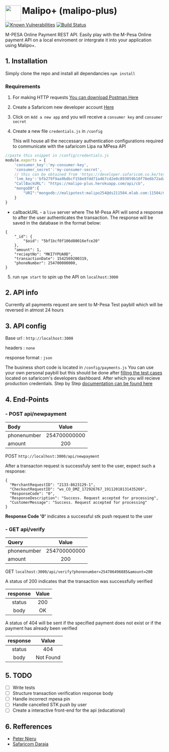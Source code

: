 # Malipo+ (malipo-plus) <img src ="https://github.com/EdwinWalela/malipoplus/blob/master/logo.png" align="left" width="50" height="50"/>
<a href="https://snyk.io/test/github/EdwinWalela/malipoplus?targetFile=package.json"><img src="https://snyk.io/test/github/EdwinWalela/malipoplus/badge.svg?targetFile=package.json" alt="Known Vulnerabilities" data-canonical-src="https://snyk.io/test/github/EdwinWalela/malipoplus?targetFile=package.json" style="max-width:100%;"></a>
[![Build Status](https://travis-ci.org/EdwinWalela/malipoplus.svg?branch=master)](https://travis-ci.org/EdwinWalela/malipoplus)

M-PESA Online Payment REST API. Easily play with the M-Pesa Online payment API on a local enviroment or intergrate it into your application using Malipo+.
## 1. Installation
Simply clone the repo and install all dependancies `npm install`

### Requirements
1. For making HTTP requests [You can download Postman Here](https://www.getpostman.com/apps)
2. Create a Safaricom new developer account [Here](https://developer.safaricom.co.ke/login-register) 
3. Click on `Add a new app` and you will receive a `consumer key` and `consumer secret`
4. Create a new file `credentials.js` in `/config` 

    This will house all the neccessary authentication configurations required to communicate with the safaricom Lipa na MPesa API

```javascript
//paste this snippet in /config/credentials.js
module.exports = {
    'consumer_key':'my-consumer-key',
    'consumer_secret':'my-consumer-secret',
    // this can be obtained from 'https://developer.safaricom.co.ke/test_credentials'
    'lnm_key':'bfb279f9aa9bdbcf158e97dd71a467cd2e0c893059b10f78e6b72ada1ed2c919',
    "CallBackURL": "https://malipo-plus.herokuapp.com/api/cb",
    "mongoDB":{
        "URI":"mongodb://malipotest:malipo254@ds211504.mlab.com:11504/malipoplus"
    }
}
```

* callbackURL - a `live` server where The M-Pesa API will send a response to after the user authenticates the transaction. The response
will be saved in the database in the format below:
```
{
    "_id": {
        "$oid": "5bf1bcf0f106d80016efce20"
    },
    "amount": 1,
    "recieptNo": "MKI7YPUA0D",
    "transactionDate": 1542569200319,
    "phoneNumber": 254700000000,
}
```
5. run `npm start` to spin up the API on `localhost:3000`

## 2. API info
Currently all payments request are sent to M-Pesa Test paybill which will be reversed in atmost 24 hours

## 3. API config
Base url : `http://localhost:3000`

headers : `none`

response format : `json`

The business short code is located in `/config/payments.js`
    You can use your own personal paybill but this should be done after [filling the test cases](https://developer.safaricom.co.ke/production_profile/form_production_profile) located on safaricom's developers dashboard. After which you will recieve production credentials. Step by Step [documentation can be found here](https://developer.safaricom.co.ke/docs#test-cases)

## 4. End-Points

### - POST api/newpayment
| Body           | Value        |
| :------------- |:------------:|
| phonenumber    | 254700000000 |
| amount         | 200          |

  POST `http://localhost:3000/api/newpayment`

  After a transacton request is successfuly sent to the user, expect such a response:
  ```
  {
    "MerchantRequestID": "2133-8623129-1",
    "CheckoutRequestID": "ws_CO_DMZ_172926767_19112018131435269",
    "ResponseCode": "0",
    "ResponseDescription": "Success. Request accepted for processing",
    "CustomerMessage": "Success. Request accepted for processing"
  }
  ```
  **Response Code '0'** indicates a successful stk push request to the user

### - GET api/verify
| Query          | Value        |
| :------------- |:------------:|
| phonenumber    | 254700000000 |
| amount         | 200          |


   GET `localhost:3000/api/verify?phonenumber=254706496885&amount=200`
     
   A status of 200 indicates that the transaction was successfully verified 
    
   | response| Value |
   | :-----: |:-----:|
   | status  |  200  |
   | body    |  OK   |
   
   
   A status of 404 will be sent if the specified payment does not exist or if the payment has already been verified
   
   | response| Value |
   | :-----: |:-----:|
   | status  | 404 |
   | body    | Not Found  |
   
  
 ## 5. TODO
 - [ ] Write tests
 - [ ] Structure transaction verification response body
 - [ ] Handle incorrect mpesa pin
 - [ ] Handle cancelled STK push by user
 - [ ] Create a interactive front-end for the api (educational)
  
 ## 6. Refferences
  * [Peter Njeru](https://peternjeru.co.ke/safdaraja/ui/)
  * [Safaricom Daraja](https://developer.safaricom.co.ke/)
